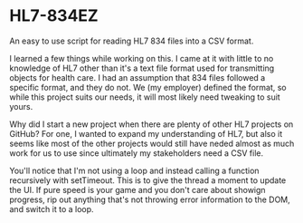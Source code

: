 # HL7-834EZ
An easy to use script for reading HL7 834 files into a CSV format.

I learned a few things while working on this. I came at it with little to no knowledge of HL7 other than it's a text file format used for transmitting objects for health care. I had an assumption that 834 files followed a specific format, and they do not. We (my employer) defined the format, so while this project suits our needs, it will most likely need tweaking to suit yours. 

Why did I start a new project when there are plenty of other HL7 projects on GitHub? For one, I wanted to expand my understanding of HL7, but also it seems like most of the other projects would still have neded almost as much work for us to use since ultimately my stakeholders need a CSV file.

You'll notice that I'm not using a loop and instead calling a function recursively with setTimeout. This is to give the thread a moment to update the UI. If pure speed is your game and you don't care about showign progress, rip out anything that's not throwing error information to the DOM, and switch it to a loop.
